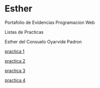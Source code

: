 # Esther
Portafolio de Evidencias Programacion Web

Listas de Practicas

Esther del Consuelo Oyarvide Padron

<a href = "matriz de estilos.html"> practica 1 </a>

<a href = "curriculo.html"> practica 2 </a>

<a href = "HORARIO.HTML"> practica 3 </a>

<a href = "curriculo.html"> practica 4 </a>

